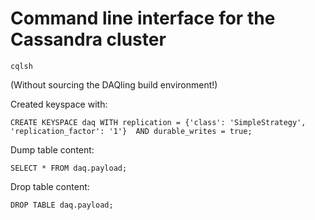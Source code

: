 # Command line interface for the Cassandra cluster

    cqlsh

(Without sourcing the DAQling build environment!)

Created keyspace with:

    CREATE KEYSPACE daq WITH replication = {'class': 'SimpleStrategy', 'replication_factor': '1'}  AND durable_writes = true;

Dump table content:

    SELECT * FROM daq.payload;

Drop table content:

    DROP TABLE daq.payload;
